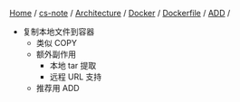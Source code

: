 [Home](https://mengxianbin.github.io) /
[cs-note](https://mengxianbin.github.io/cs-note/content) /
[Architecture](https://mengxianbin.github.io/cs-note/content/Architecture) /
[Docker](https://mengxianbin.github.io/cs-note/content/Architecture/Docker) /
[Dockerfile](https://mengxianbin.github.io/cs-note/content/Architecture/Docker/Dockerfile) /
[ADD](https://mengxianbin.github.io/cs-note/content/Architecture/Docker/Dockerfile/ADD) /

* 复制本地文件到容器
    * 类似 COPY
    * 额外副作用
        * 本地 tar 提取
        * 远程 URL 支持
    * 推荐用 ADD